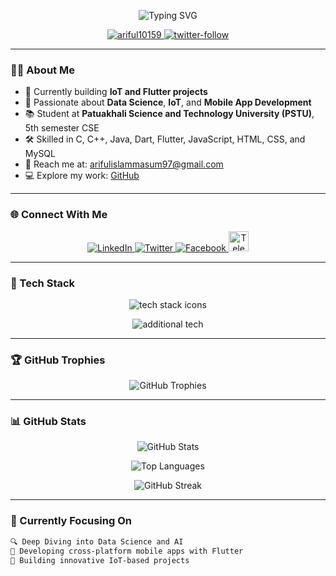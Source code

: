 <!-- Animated Typing Header -->
<p align="center">
  <img src="https://readme-typing-svg.demolab.com?font=Fira+Code&duration=4000&pause=1000&center=true&width=535&lines=Hi+%F0%9F%91%8B%2C+I'm+Ariful+Islam+Masum;A+Tech-Enthusiast+%F0%9F%92%BB;Flutter+%7C+C%2B%2B+%7C+Data+Science;Always+Learning+%F0%9F%93%9A" alt="Typing SVG" />
</p>

<p align="center">
  <a href="https://github.com/ariful10159">
    <img src="https://komarev.com/ghpvc/?username=ariful10159&label=Profile+views&color=0e75b6&style=flat" alt="ariful10159" />
  </a>
  <a href="https://twitter.com/your_twitter_here">
    <img src="https://img.shields.io/twitter/follow/your_twitter_here?logo=twitter&style=flat-square" alt="twitter-follow" />
  </a>
</p>

---

### 👨‍💻 About Me

- 🔭 Currently building **IoT and Flutter projects**  
- 🧠 Passionate about **Data Science**, **IoT**, and **Mobile App Development**  
- 📚 Student at **Patuakhali Science and Technology University (PSTU)**, 5th semester CSE  
- 🛠️ Skilled in C, C++, Java, Dart, Flutter, JavaScript, HTML, CSS, and MySQL  
- 📧 Reach me at: [arifulislammasum97@gmail.com](mailto:arifulislammasum97@gmail.com)  
- 💻 Explore my work: [GitHub](https://github.com/ariful10159)  

---

### 🌐 Connect With Me

<p align="center">
  <a href="https://www.linkedin.com/in/ariful-islam-masum-301465318/">
    <img src="https://skillicons.dev/icons?i=linkedin" alt="LinkedIn" />
  </a>
  <a href="https://twitter.com/your_twitter_here">
    <img src="https://skillicons.dev/icons?i=twitter" alt="Twitter" />
  </a>
  <a href="https://facebook.com/your_facebook_here">
    <img src="https://skillicons.dev/icons?i=facebook" alt="Facebook" />
  </a>
  <a href="https://t.me/ariful10159">
    <img src="https://upload.wikimedia.org/wikipedia/commons/8/82/Telegram_logo.svg" alt="Telegram" width="32" height="32"/>
  </a>
</p>



---

### 🚀 Tech Stack

<p align="center">
  <img src="https://skillicons.dev/icons?i=flutter,dart,java,cpp,c,mysql,html,css,js,git" alt="tech stack icons" />
</p>

<p align="center">
  <img src="https://skillicons.dev/icons?i=arduino,vscode,pandas,seaborn" alt="additional tech" />
</p>

---

### 🏆 GitHub Trophies

<p align="center">
  <img src="https://github-profile-trophy.vercel.app/?username=ariful10159&theme=gruvbox&row=2&column=3" alt="GitHub Trophies" />
</p>

---

### 📊 GitHub Stats

<p align="center">
  <img src="https://github-readme-stats.vercel.app/api?username=ariful10159&show_icons=true&theme=radical&rank_icon=github" alt="GitHub Stats" />
</p>

<p align="center">
  <img src="https://github-readme-stats.vercel.app/api/top-langs/?username=ariful10159&layout=compact&theme=radical" alt="Top Languages" />
</p>

<p align="center">
  <img src="https://github-readme-streak-stats.herokuapp.com/?user=ariful10159&theme=radical" alt="GitHub Streak" />
</p>

---

### 🎯 Currently Focusing On

```txt
🔍 Deep Diving into Data Science and AI
📱 Developing cross-platform mobile apps with Flutter
🚀 Building innovative IoT-based projects
